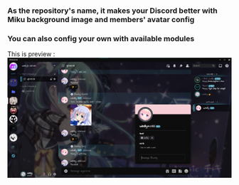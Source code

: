 ### As the repository's name, it makes your Discord better with Miku background image and members' avatar config
### You can also config your own with available modules
This is preview : 
<img src = "ssh.png"></img>
